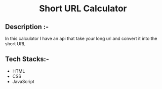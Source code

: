 # <p align="center">Short URL Calculator</p>

## Description :-
In this calculator I have an api that take your long url and convert it into the short URL

## Tech Stacks:-

- HTML
- CSS
- JavaScript

